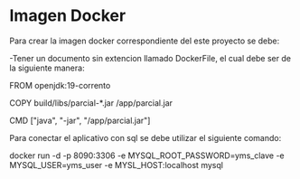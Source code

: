 # Imagen Docker

Para crear la imagen docker correspondiente del este proyecto se debe:

-Tener un documento sin extencion llamado DockerFile, el cual debe ser de la siguiente manera:

FROM openjdk:19-corrento

COPY build/libs/parcial-*.jar /app/parcial.jar

CMD ["java", "-jar", "/app/parcial.jar"]

Para conectar el aplicativo con sql se debe utilizar el siguiente comando:

docker run -d -p 8090:3306 -e MYSQL_ROOT_PASSWORD=yms_clave -e MYSQL_USER=yms_user -e MYSL_HOST:localhost mysql
